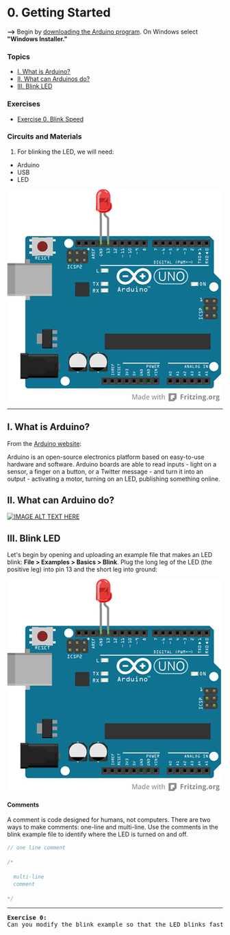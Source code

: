 # 0. Getting Started

**-->** Begin by [downloading the Arduino program](https://www.arduino.cc/en/main/software). On Windows select **"Windows Installer."**

### Topics
* [I. What is Arduino?](#i-what-is-Arduino)
* [II. What can Arduinos do?](#ii-what-can-Arduino-do)
* [III. Blink LED](#iii-blink-led)

### Exercises
* [Exercise 0. Blink Speed](#ex0)

### Circuits and Materials

1. For blinking the LED, we will need:
  * Arduino
  * USB
  * LED

  ![alt text](../images/ledpin13.jpg)

---

## I. What is Arduino?

From the [Arduino website](https://www.arduino.cc/):

  Arduino is an open-source electronics platform based on easy-to-use hardware and software. Arduino boards are able to read inputs - light on a sensor, a finger on a button, or a Twitter message - and turn it into an output - activating a motor, turning on an LED, publishing something online.

## II. What can Arduino do?

[![IMAGE ALT TEXT HERE](https://img.youtube.com/vi/QqiU-OalhiI/0.jpg)](https://www.youtube.com/watch?v=QqiU-OalhiI)

## III. Blink LED
Let's begin by opening and uploading an example file that makes an LED blink: **File > Examples > Basics > Blink**.  Plug the long leg of the LED (the positive leg) into pin 13 and the short leg into ground:

![alt text](../images/ledpin13.jpg)

#### Comments

A comment is code designed for humans, not computers. There are two ways to make comments: one-line and multi-line. Use the comments in the blink example file to identify where the LED is turned on and off.

```c++
// one line comment

/*

  multi-line
  comment

*/
```

---

<a name="ex0"></a>
<pre>
<b>Exercise 0:</b>
Can you modify the blink example so that the LED blinks faster? Slower?
</pre>
